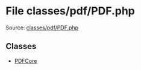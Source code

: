 File classes/pdf/PDF.php
=========

Source: [classes/pdf/PDF.php](https://github.com/PrestaShop/PrestaShop/blob/1.5.0.17/classes/pdf/PDF.php)


Classes
-------

* [PDFCore](class.PDFCore.md)

